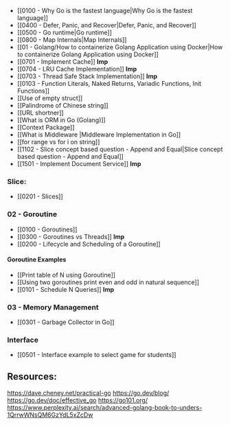 - [[0100 - Why Go is the fastest language|Why Go is the fastest language]]
- [[0400 - Defer, Panic, and Recover|Defer, Panic, and Recover]]
- [[0500 - Go runtime|Go runtime]]
- [[0800 - Map Internals|Map Internals]]
- [[01 - Golang/How to containerize Golang Application using Docker|How to containerize Golang Application using Docker]]
- [[0701 - Implement Cache]] **Imp**
- [[0704 - LRU Cache Implementation]] **Imp**
- [[0703 - Thread Safe Stack Implementation]] **Imp**
- [[0103 - Function Literals, Naked Returns, Variadic Functions, Init Functions]]
- [[Use of empty struct]]
- [[Palindrome of Chinese string]]
- [[URL shortner]]
- [[What is ORM in Go (Golang)]]
- [[Context Package]]
- [[What is Middleware |Middleware Implementation in Go]]
- [[for range vs for i on string]]
- [[1102 - Slice concept based question - Append and Equal|Slice concept based question - Append and Equal]]
- [[1501 - Implement Document Service]] **Imp**
### Slice:
- [[0201 - Slices]]
### 02 - Goroutine
- [[0100 - Goroutines]]
- [[0300 - Goroutines vs Threads]] **Imp**
- [[0200 - Lifecycle and Scheduling of a Goroutine]]
#### Goroutine Examples
- [[Print table of N using Goroutine]]
- [[Using two goroutines print even and odd in natural sequence]]
- [[0101 - Schedule N Queries]] **Imp**

### 03 - Memory Management
- [[0301 - Garbage Collector in Go]]
### Interface
- [[0501 - Interface example to select game for students]]

## Resources:
https://dave.cheney.net/practical-go
https://go.dev/blog/
https://go.dev/doc/effective_go
https://go101.org/
https://www.perplexity.ai/search/advanced-golang-book-to-unders-1QrrwWNsQM6GzYdL5xZcDw

